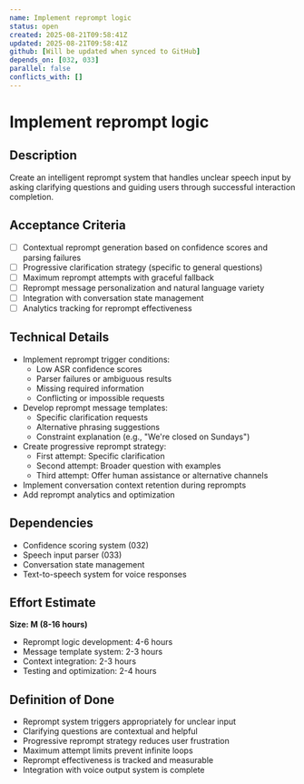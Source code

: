 ```yaml
---
name: Implement reprompt logic
status: open
created: 2025-08-21T09:58:41Z
updated: 2025-08-21T09:58:41Z
github: [Will be updated when synced to GitHub]
depends_on: [032, 033]
parallel: false
conflicts_with: []
---
```


# Implement reprompt logic

## Description
Create an intelligent reprompt system that handles unclear speech input by asking clarifying questions and guiding users through successful interaction completion.

## Acceptance Criteria
- [ ] Contextual reprompt generation based on confidence scores and parsing failures
- [ ] Progressive clarification strategy (specific to general questions)
- [ ] Maximum reprompt attempts with graceful fallback
- [ ] Reprompt message personalization and natural language variety
- [ ] Integration with conversation state management
- [ ] Analytics tracking for reprompt effectiveness

## Technical Details
- Implement reprompt trigger conditions:
  - Low ASR confidence scores
  - Parser failures or ambiguous results
  - Missing required information
  - Conflicting or impossible requests
- Develop reprompt message templates:
  - Specific clarification requests
  - Alternative phrasing suggestions
  - Constraint explanation (e.g., "We're closed on Sundays")
- Create progressive reprompt strategy:
  - First attempt: Specific clarification
  - Second attempt: Broader question with examples
  - Third attempt: Offer human assistance or alternative channels
- Implement conversation context retention during reprompts
- Add reprompt analytics and optimization

## Dependencies
- Confidence scoring system (032)
- Speech input parser (033)
- Conversation state management
- Text-to-speech system for voice responses

## Effort Estimate
**Size: M (8-16 hours)**
- Reprompt logic development: 4-6 hours
- Message template system: 2-3 hours
- Context integration: 2-3 hours
- Testing and optimization: 2-4 hours

## Definition of Done
- Reprompt system triggers appropriately for unclear input
- Clarifying questions are contextual and helpful
- Progressive reprompt strategy reduces user frustration
- Maximum attempt limits prevent infinite loops
- Reprompt effectiveness is tracked and measurable
- Integration with voice output system is complete